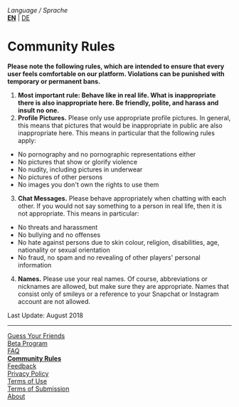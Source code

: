 _Language / Sprache_<br />
[__EN__](/community-rules-en) | [DE](/community-rules)

# Community Rules

__Please note the following rules, which are intended to ensure that every user feels comfortable on our platform. Violations can be punished with temporary or permanent bans.__

1. __Most important rule: Behave like in real life. What is inappropriate there is also inappropriate here. Be friendly, polite, and harass and insult no one.__
2. __Profile Pictures.__ Please only use appropriate profile pictures. In general, this means that pictures that would be inappropriate in public are also inappropriate here. This means in particular that the following rules apply:
- No pornography and no pornographic representations either
- No pictures that show or glorify violence
- No nudity, including pictures in underwear
- No pictures of other persons
- No images you don't own the rights to use them
3. __Chat Messages.__ Please behave appropriately when chatting with each other. If you would not say something to a person in real life, then it is not appropriate. This means in particular:
- No threats and harassment
- No bullying and no offenses
- No hate against persons due to skin colour, religion, disabilities, age, nationality or sexual orientation
- No fraud, no spam and no revealing of other players' personal information
4. __Names.__ Please use your real names. Of course, abbreviations or nicknames are allowed, but make sure they are appropriate. Names that consist only of smileys or a reference to your Snapchat or Instagram account are not allowed.​

Last Update: August 2018

---

[Guess Your Friends](/index-en)<br />
[Beta Program](/beta-program-en)<br />
[FAQ](/faq-en)<br />
[__Community Rules__](/community-rules-en)<br />
[Feedback](/feedback-en)<br />
[Privacy Policy](/privacy-en)<br />
[Terms of Use](/terms-of-use-en)<br />
[Terms of Submission](/terms-of-submissions-en)<br />
[About](/about-en)